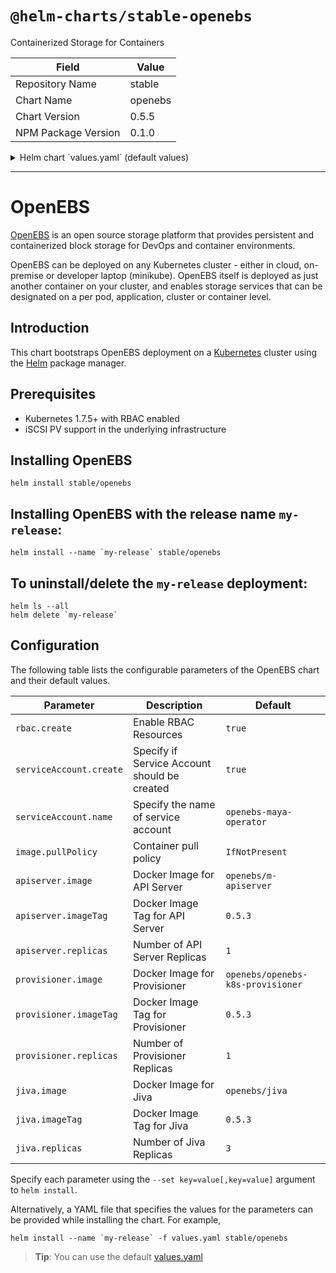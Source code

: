 # `@helm-charts/stable-openebs`

Containerized Storage for Containers

| Field               | Value   |
| ------------------- | ------- |
| Repository Name     | stable  |
| Chart Name          | openebs |
| Chart Version       | 0.5.5   |
| NPM Package Version | 0.1.0   |

<details>

<summary>Helm chart `values.yaml` (default values)</summary>

```yaml
# Default values for openebs.
# This is a YAML-formatted file.
# Declare variables to be passed into your templates.

rbac:
  # Specifies whether RBAC resources should be created
  create: true

serviceAccount:
  create: true
  name:

image:
  pullPolicy: IfNotPresent

apiserver:
  image: 'openebs/m-apiserver'
  imageTag: '0.5.3'
  replicas: 1
  ports:
    externalPort: 5656
    internalPort: 5656
  nodeSelector: {}
  tolerations: {}
  affinity: {}

provisioner:
  image: 'openebs/openebs-k8s-provisioner'
  imageTag: '0.5.3'
  replicas: 1
  nodeSelector: {}
  tolerations: {}
  affinity: {}

jiva:
  image: 'openebs/jiva'
  imageTag: '0.5.3'
  replicas: 3

policies:
  monitoring:
    enabled: true
    image: 'openebs/m-exporter'
    imageTag: '0.5.3'
```

</details>

---

# OpenEBS

[OpenEBS](https://github.com/openebs/openebs) is an open source storage platform that provides persistent and containerized block storage for DevOps and container environments.

OpenEBS can be deployed on any Kubernetes cluster - either in cloud, on-premise or developer laptop (minikube). OpenEBS itself is deployed as just another container on your cluster, and enables storage services that can be designated on a per pod, application, cluster or container level.

## Introduction

This chart bootstraps OpenEBS deployment on a [Kubernetes](http://kubernetes.io) cluster using the [Helm](https://helm.sh) package manager.

## Prerequisites

- Kubernetes 1.7.5+ with RBAC enabled
- iSCSI PV support in the underlying infrastructure

## Installing OpenEBS

```
helm install stable/openebs
```

## Installing OpenEBS with the release name `my-release`:

```
helm install --name `my-release` stable/openebs
```

## To uninstall/delete the `my-release` deployment:

```
helm ls --all
helm delete `my-release`
```

## Configuration

The following table lists the configurable parameters of the OpenEBS chart and their default values.

| Parameter               | Description                                  | Default                           |
| ----------------------- | -------------------------------------------- | --------------------------------- |
| `rbac.create`           | Enable RBAC Resources                        | `true`                            |
| `serviceAccount.create` | Specify if Service Account should be created | `true`                            |
| `serviceAccount.name`   | Specify the name of service account          | `openebs-maya-operator`           |
| `image.pullPolicy`      | Container pull policy                        | `IfNotPresent`                    |
| `apiserver.image`       | Docker Image for API Server                  | `openebs/m-apiserver`             |
| `apiserver.imageTag`    | Docker Image Tag for API Server              | `0.5.3`                           |
| `apiserver.replicas`    | Number of API Server Replicas                | `1`                               |
| `provisioner.image`     | Docker Image for Provisioner                 | `openebs/openebs-k8s-provisioner` |
| `provisioner.imageTag`  | Docker Image Tag for Provisioner             | `0.5.3`                           |
| `provisioner.replicas`  | Number of Provisioner Replicas               | `1`                               |
| `jiva.image`            | Docker Image for Jiva                        | `openebs/jiva`                    |
| `jiva.imageTag`         | Docker Image Tag for Jiva                    | `0.5.3`                           |
| `jiva.replicas`         | Number of Jiva Replicas                      | `3`                               |

Specify each parameter using the `--set key=value[,key=value]` argument to `helm install`.

Alternatively, a YAML file that specifies the values for the parameters can be provided while installing the chart. For example,

```shell
helm install --name `my-release` -f values.yaml stable/openebs
```

> **Tip**: You can use the default [values.yaml](values.yaml)
